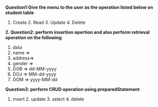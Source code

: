 **Question1:Give the menu to the user as the operation listed below on student table**
1. Create 2. Read 3. Update 4. Delete

**2. Question2: perform insertion opertion and also perform retrieval operation on the following**
  
1. data
2. name =>
3. address=>
4. gender =>
5. DOB => dd-MM-yyyy
6. DOJ => MM-dd-yyyy
7. DOM => yyyy-MM-dd

**Question3: perform CRUD operation using preparedStatement**
1. insert 2. update 3. select 4. delete